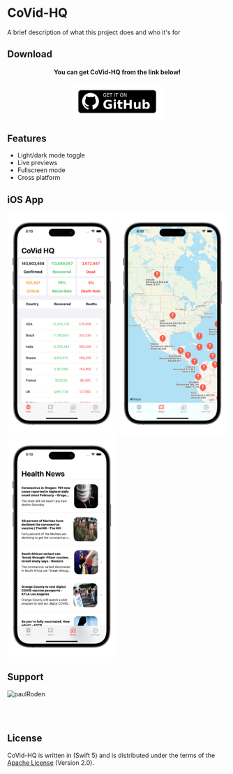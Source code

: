 # CoVid-HQ

A brief description of what this project does and who it's for

## Download

<div align="center">
    <h4><b>You can get CoVid-HQ from the link below!</b></h4>
    <a href="https://github.com/RodenPaul86/CoVid-HQ">
        <img src="Images/Badges/get-it-on-github.png" alt="Get it from GitHub" height="80" />
    </a>
</div>

## Features

- Light/dark mode toggle
- Live previews
- Fullscreen mode
- Cross platform

## iOS App

<div align="left">
    <img src="Images/Screenshots/screenshot01.png" alt="Get it from GitHub" width="250" />
    <img src="Images/Screenshots/screenshot02.png" alt="Get it from GitHub" width="250" />
    <img src="Images/Screenshots/screenshot03.png" alt="Get it from GitHub" width="250" />   
</div>

## Support

<p><a href="https://www.buymeacoffee.com/paulRoden"> <img align="left" src="https://cdn.buymeacoffee.com/buttons/v2/default-yellow.png" height="50" width="210" alt="paulRoden" /></a></p><br><br>
<br/><br/>


## License
CoVid-HQ is written in (Swift 5) and is distributed under the terms of the [Apache License](https://github.com/RodenPaul86/CoVid-HQ/blob/main/LICENSE) (Version 2.0).
